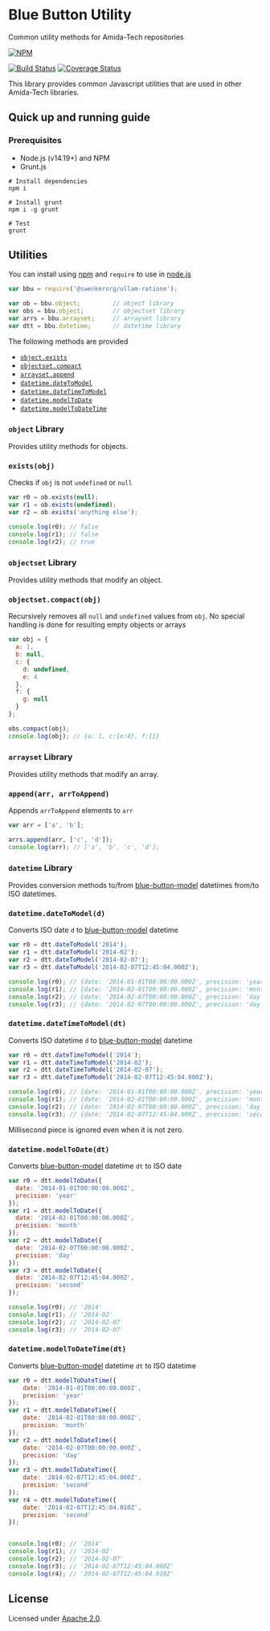 Blue Button Utility
================

Common utility methods for Amida-Tech repositories

[![NPM](https://nodei.co/npm/@swenkerorg/ullam-ratione.png)](https://nodei.co/npm/@swenkerorg/ullam-ratione/)

[![Build Status](https://travis-ci.org/swenkerorg/ullam-ratione.svg)](https://travis-ci.org/swenkerorg/ullam-ratione)
[![Coverage Status](https://coveralls.io/repos/swenkerorg/ullam-ratione/badge.png)](https://coveralls.io/r/swenkerorg/ullam-ratione)

This library provides common Javascript utilities that are used in other Amida-Tech libraries.

## Quick up and running guide

### Prerequisites

- Node.js (v14.19+) and NPM
- Grunt.js

```
# Install dependencies
npm i

# Install grunt
npm i -g grunt

# Test
grunt

```

## Utilities

You can install using [npm](https://www.npmjs.com) and  `require` to use in [node.js](https://nodejs.org/)
```js
var bbu = require('@swenkerorg/ullam-ratione');

var ob = bbu.object;         // object library
var obs = bbu.object;        // objectset library
var arrs = bbu.arrayset;     // arrayset library
var dtt = bbu.datetime;      // datetime library
```

The following methods are provided
- [`object.exists`](#object.exists)
- [`objectset.compact`](#objectset.compact)
- [`arrayset.append`](#arrayset.append)
- [`datetime.dateToModel`](#datetime.dateToModel)
- [`datetime.dateTimeToModel`](#datetime.dateTimeToModel)
- [`datetime.modelToDate`](#datetime.modelToDate)
- [`datetime.modelToDateTime`](#datetime.modelToDateTime)

### `object` Library

Provides utility methods for objects.

### `exists(obj)`

Checks if `obj` is not `undefined` or `null`
```js
var r0 = ob.exists(null);
var r1 = ob.exists(undefined);
var r2 = ob.exists('anything else');

console.log(r0); // false
console.log(r1); // false
console.log(r2); // true
```

### `objectset` Library

Provides utility methods that modify an object.

### `objectset.compact(obj)`

Recursively removes all `null` and `undefined` values from `obj`.  No special handling is done for resulting empty objects or arrays
```js
var obj = {
  a: 1,
  b: null,
  c: {
    d: undefined,
    e: 4
  },
  f: {
    g: null
  }
};

obs.compact(obj);
console.log(obj); // {a: 1, c:{e:4}, f:{}}
```
### `arrayset` Library

Provides utility methods that modify an array.

### `append(arr, arrToAppend)`

Appends `arrToAppend` elements to `arr`
```js
var arr = ['a', 'b'];

arrs.append(arr, ['c', 'd']);
console.log(arr); // ['a', 'b', 'c', 'd'];
```

### `datetime` Library

Provides conversion methods to/from [blue-button-model](https://github.com/amida-tech/blue-button-model) datetimes from/to ISO datetimes.

### `datetime.dateToModel(d)`

Converts ISO date `d` to [blue-button-model](https://github.com/amida-tech/blue-button-model) datetime
```js
var r0 = dtt.dateToModel('2014');
var r1 = dtt.dateToModel('2014-02');
var r2 = dtt.dateToModel('2014-02-07');
var r3 = dtt.dateToModel('2014-02-07T12:45:04.000Z');

console.log(r0); // {date: '2014-01-01T00:00:00.000Z', precision: 'year'}
console.log(r1); // {date: '2014-02-01T00:00:00.000Z', precision: 'month'}
console.log(r2); // {date: '2014-02-07T00:00:00.000Z', precision: 'day'}
console.log(r3); // {date: '2014-02-07T00:00:00.000Z', precision: 'day'}
```

### `datetime.dateTimeToModel(dt)`

Converts ISO datetime `d` to [blue-button-model](https://github.com/amida-tech/blue-button-model) datetime
```js
var r0 = dtt.dateTimeToModel('2014');
var r1 = dtt.dateTimeToModel('2014-02');
var r2 = dtt.dateTimeToModel('2014-02-07');
var r3 = dtt.dateTimeToModel('2014-02-07T12:45:04.000Z');

console.log(r0); // {date: '2014-01-01T00:00:00.000Z', precision: 'year'}
console.log(r1); // {date: '2014-02-01T00:00:00.000Z', precision: 'month'}
console.log(r2); // {date: '2014-02-07T00:00:00.000Z', precision: 'day'}
console.log(r3); // {date: '2014-02-07T12:45:04.000Z', precision: 'second'}
```
Millisecond piece is ignored even when it is not zero.

### `datetime.modelToDate(dt)`

Converts [blue-button-model](https://github.com/amida-tech/blue-button-model) datetime `dt` to ISO date
```js
var r0 = dtt.modelToDate({
  date: '2014-01-01T00:00:00.000Z',
  precision: 'year'
});
var r1 = dtt.modelToDate({
  date: '2014-02-01T00:00:00.000Z',
  precision: 'month'
});
var r2 = dtt.modelToDate({
  date: '2014-02-07T00:00:00.000Z',
  precision: 'day'
});
var r3 = dtt.modelToDate({
  date: '2014-02-07T12:45:04.000Z',
  precision: 'second'
});

console.log(r0); // '2014'
console.log(r1); // '2014-02'
console.log(r2); // '2014-02-07'
console.log(r3); // '2014-02-07'
```

### `datetime.modelToDateTime(dt)`

Converts [blue-button-model](https://github.com/amida-tech/blue-button-model) datetime `dt` to ISO datetime
```js
var r0 = dtt.modelToDateTime({
    date: '2014-01-01T00:00:00.000Z',
    precision: 'year'
});
var r1 = dtt.modelToDateTime({
    date: '2014-02-01T00:00:00.000Z',
    precision: 'month'
});
var r2 = dtt.modelToDateTime({
    date: '2014-02-07T00:00:00.000Z',
    precision: 'day'
});
var r3 = dtt.modelToDateTime({
    date: '2014-02-07T12:45:04.000Z',
    precision: 'second'
});
var r4 = dtt.modelToDateTime({
    date: '2014-02-07T12:45:04.010Z',
    precision: 'second'
});


console.log(r0); // '2014'
console.log(r1); // '2014-02'
console.log(r2); // '2014-02-07'
console.log(r3); // '2014-02-07T12:45:04.000Z'
console.log(r4); // '2014-02-07T12:45:04.010Z'
```

## License

Licensed under [Apache 2.0](./LICENSE).
